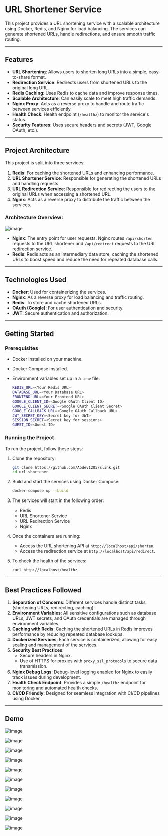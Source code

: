 

# URL Shortener Service

This project provides a URL shortening service with a scalable architecture using Docker, Redis, and Nginx for load balancing. The services can generate shortened URLs, handle redirections, and ensure smooth traffic routing.



---

## Features

- **URL Shortening**: Allows users to shorten long URLs into a simple, easy-to-share format.
- **Redirection Service**: Redirects users from shortened URLs to the original long URL.
- **Redis Caching**: Uses Redis to cache data and improve response times.
- **Scalable Architecture**: Can easily scale to meet high traffic demands.
- **Nginx Proxy**: Acts as a reverse proxy to handle and route traffic between services efficiently.
- **Health Check**: Health endpoint (`/healthz`) to monitor the service's status.
- **Security Features**: Uses secure headers and secrets (JWT, Google OAuth, etc.).

---

## Project Architecture

This project is split into three services:

1. **Redis**: For caching the shortened URLs and enhancing performance.
2. **URL Shortener Service**: Responsible for generating the shortened URLs and handling requests.
3. **URL Redirection Service**: Responsible for redirecting the users to the original URLs when accessing a shortened URL.
4. **Nginx**: Acts as a reverse proxy to distribute the traffic between the services.

### Architecture Overview:

![image](https://github.com/user-attachments/assets/fdd51ae0-51f0-4af1-93e0-7b29215a019e)


- **Nginx**: The entry point for user requests. Nginx routes `/api/shorten` requests to the URL shortener and `/api/redirect` requests to the URL redirection service. 
- **Redis**: Redis acts as an intermediary data store, caching the shortened URLs to boost speed and reduce the need for repeated database calls.

---

## Technologies Used

- **Docker**: Used for containerizing the services.
- **Nginx**: As a reverse proxy for load balancing and traffic routing.
- **Redis**: To store and cache shortened URLs.
- **OAuth (Google)**: For user authentication and security.
- **JWT**: Secure authentication and authorization.

---

## Getting Started

### Prerequisites

- Docker installed on your machine.
- Docker Compose installed.
- Environment variables set up in a `.env` file:

    ```bash
    REDIS_URL=<Your Redis URL>
    DATABASE_URL=<Your Database URL>
    FRONTEND_URL=<Your Frontend URL>
    GOOGLE_CLIENT_ID=<Google OAuth Client ID>
    GOOGLE_CLIENT_SECRET=<Google OAuth Client Secret>
    GOOGLE_CALLBACK_URL=<Google OAuth Callback URL>
    JWT_SECRET_KEY=<Secret key for JWT>
    SESSION_SECRET=<Secret key for sessions>
    GUEST_ID=<Guest ID>
    ```

### Running the Project

To run the project, follow these steps:

1. Clone the repository:

    ```bash
    git clone https://github.com/Abdev1205/slink.git
    cd url-shortener
    ```

2. Build and start the services using Docker Compose:

    ```bash
    docker-compose up --build
    ```

3. The services will start in the following order:
    - Redis
    - URL Shortener Service
    - URL Redirection Service
    - Nginx

4. Once the containers are running:
    - Access the URL shortening API at `http://localhost/api/shorten`.
    - Access the redirection service at `http://localhost/api/redirect`.

5. To check the health of the services:

    ```bash
    curl http://localhost/healthz
    ```

---

## Best Practices Followed

1. **Separation of Concerns**: Different services handle distinct tasks (shortening URLs, redirecting, caching).
2. **Environment Variables**: All sensitive configurations such as database URLs, JWT secrets, and OAuth credentials are managed through environment variables.
3. **Caching with Redis**: Caching the shortened URLs in Redis improves performance by reducing repeated database lookups.
4. **Dockerized Services**: Each service is containerized, allowing for easy scaling and management of the services.
5. **Security Best Practices**:
   - Secure headers in Nginx.
   - Use of HTTPS for proxies with `proxy_ssl_protocols` to secure data transmission.
6. **Nginx Debug Logs**: Debug-level logging enabled for Nginx to easily track issues during development.
7. **Health Check Endpoint**: Provides a simple `/healthz` endpoint for monitoring and automated health checks.
8. **CI/CD Friendly**: Designed for seamless integration with CI/CD pipelines using Docker.

---

## Demo

   ![image](https://github.com/user-attachments/assets/a2d759dd-eaf6-4e4b-9ecb-5a6752338395)

![image](https://github.com/user-attachments/assets/ef5883a6-8c60-4ec8-8b26-6041f8db1760)

![image](https://github.com/user-attachments/assets/6426580d-e898-4134-8976-9d7ac923ba75)

![image](https://github.com/user-attachments/assets/56567c75-2d21-4214-8184-62f7744d7cea)

![image](https://github.com/user-attachments/assets/1861e41d-8303-4e3b-b259-bfcba4b7b05a)

![image](https://github.com/user-attachments/assets/1958ca6d-0ca2-4a0f-afe3-01a92a4b9274)

![image](https://github.com/user-attachments/assets/a94e6033-cc6d-45d6-819c-a7b954d327dd)

![image](https://github.com/user-attachments/assets/60f75a21-6644-4542-8380-8935e99b2aa8)

![image](https://github.com/user-attachments/assets/d2117969-7cec-46e0-a9a2-af312d254f66)

![image](https://github.com/user-attachments/assets/37733216-de18-467b-98bb-ef57fe54ea5a)

![image](https://github.com/user-attachments/assets/60459805-b248-4d5e-b368-5f660878ce0f)

